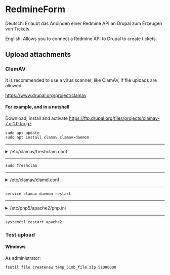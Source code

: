 # RedmineForm

Deutsch: Erlaubt das Anbinden einer Redmine API an Drupal zum Erzeugen von Tickets.

English: Allows you to connect a Redmine API to Drupal to create tickets.

## Upload attachments

### ClamAV

It is recommended to use a virus scanner, like ClamAV, if file uploads are allowed.

https://www.drupal.org/project/clamav

#### For example, and in a nutshell

Download, install and activate https://ftp.drupal.org/files/projects/clamav-7.x-1.0.tar.gz

```
sudo apt update
sudo apt install clamav clamav-daemon
```

---

<details>
<summary>/etc/clamav/freshclam.conf</summary>
<pre><code>
# Automatically created by the clamav-freshclam postinst
# Comments will get lost when you reconfigure the clamav-freshclam package

DatabaseOwner clamav
UpdateLogFile /var/log/clamav/freshclam.log
LogVerbose false
LogSyslog false
LogFacility LOG_LOCAL6
LogFileMaxSize 0
LogRotate true
LogTime true
Foreground false
Debug false
MaxAttempts 5
DatabaseDirectory /var/lib/clamav
DNSDatabaseInfo current.cvd.clamav.net
ConnectTimeout 30
ReceiveTimeout 30
TestDatabases yes
ScriptedUpdates yes
CompressLocalDatabase no
SafeBrowsing false
Bytecode true
NotifyClamd /etc/clamav/clamd.conf
\# Check for new database 24 times a day
Checks 24
DatabaseMirror db.local.clamav.net
DatabaseMirror database.clamav.net
<b># Proxy settings
HTTPProxyServer myproxy.com
HTTPProxyPort 1234
HTTPProxyUsername myusername
HTTPProxyPassword mypass</b>
</code></pre>
</details>

---

```
sudo freshclam
```

---

<details>
<summary>/etc/clamav/clamd.conf</summary>
<pre><code>
#Automatically Generated by clamav-daemon postinst
#To reconfigure clamd run #dpkg-reconfigure clamav-daemon
#Please read /usr/share/doc/clamav-daemon/README.Debian.gz for details
LocalSocket /var/run/clamav/clamd.ctl
FixStaleSocket true
LocalSocketGroup clamav
LocalSocketMode 666
# TemporaryDirectory is not set to its default /tmp here to make overriding
# the default with environment variables TMPDIR/TMP/TEMP possible
User clamav
ScanMail true
ScanArchive true
<b>ArchiveBlockEncrypted true</b>
MaxDirectoryRecursion 15
FollowDirectorySymlinks false
FollowFileSymlinks false
ReadTimeout 180
MaxThreads 12
MaxConnectionQueueLength 15
LogSyslog false
LogRotate true
LogFacility LOG_LOCAL6
LogClean false
LogVerbose false
PreludeEnable no
PreludeAnalyzerName ClamAV
DatabaseDirectory /var/lib/clamav
OfficialDatabaseOnly false
SelfCheck 3600
Foreground false
Debug false
ScanPE true
MaxEmbeddedPE 10M
ScanOLE2 true
ScanPDF true
ScanHTML true
MaxHTMLNormalize 10M
MaxHTMLNoTags 2M
MaxScriptNormalize 5M
MaxZipTypeRcg 1M
ScanSWF true
DetectBrokenExecutables false
ExitOnOOM false
LeaveTemporaryFiles false
AlgorithmicDetection true
ScanELF true
IdleTimeout 30
CrossFilesystems true
PhishingSignatures true
PhishingScanURLs true
PhishingAlwaysBlockSSLMismatch false
PhishingAlwaysBlockCloak false
PartitionIntersection false
DetectPUA false
ScanPartialMessages false
HeuristicScanPrecedence false
StructuredDataDetection false
CommandReadTimeout 5
SendBufTimeout 200
MaxQueue 100
ExtendedDetectionInfo true
OLE2BlockMacros false
ScanOnAccess false
AllowAllMatchScan true
ForceToDisk false
DisableCertCheck false
DisableCache false
<b>MaxScanSize 511M</b>
<b>MaxFileSize 511M</b>
MaxRecursion 16
MaxFiles 10000
MaxPartitions 50
MaxIconsPE 100
PCREMatchLimit 10000
PCRERecMatchLimit 5000
PCREMaxFileSize 25M
ScanXMLDOCS true
ScanHWP3 true
MaxRecHWP3 16
StreamMaxLength 511M
LogFile /var/log/clamav/clamav.log
LogTime true
LogFileUnlock false
LogFileMaxSize 0
Bytecode true
BytecodeSecurity TrustSigned
BytecodeTimeout 60000
<b>TCPSocket 3310
TCPAddr localhost</b>
</code></pre>
</details>

---

```
service clamav-daemon restart
```

---

<details>
<summary>/etc/php5/apache2/php.ini</summary>
<pre><code>
max_execution_time = 1200
max_input_time = 1200
memory_limit = 511M
post_max_size = 511M
upload_max_filesize = 511M
</code></pre>
</details>

---

```
systemctl restart apache2
```

### Test upload

#### Windows

As administrator:

```
fsutil file createnew temp_51mb_file.zip 51000000
````
